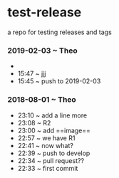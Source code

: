 # test-release

a repo for testing releases and tags


### 2019-02-03 ~ Theo

* 
* 15:47 ~  jjj
* 15:45 ~  push to 2019-02-03


### 2018-08-01 ~ Theo

* 23:10 ~ add a line more
* 23:08 ~ R2
* 23:00 ~ add ==image==
* 22:57 ~ we have R1
* 22:41 ~  now what?
* 22:39 ~  push to develop
* 22:34 ~  pull request??
* 22:33 ~  first commit

